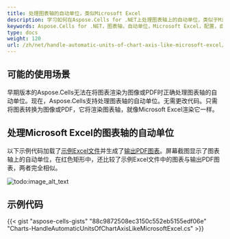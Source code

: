 ```yaml
---
title: 处理图表轴的自动单位，类似Microsoft Excel
description: 学习如何在Aspose.Cells for .NET上处理图表轴上的自动单位，类似于Microsoft Excel。我们的指南将向您展示如何配置和自定义图表轴上的自动单位，包括科学记数法的显示和调整比例。
keywords: Aspose.Cells for .NET，图表轴，自动单位，Microsoft Excel，配置，自定义，科学记数法，缩放。
type: docs
weight: 120
url: /zh/net/handle-automatic-units-of-chart-axis-like-microsoft-excel/
---
```


## **可能的使用场景**
早期版本的Aspose.Cells无法在将图表渲染为图像或PDF时正确处理图表轴的自动单位。现在，Aspose.Cells支持处理图表轴的自动单位。无需更改代码。只需将图表转换为图像或PDF，它将渲染图表轴，就像Microsoft Excel渲染它一样。
## **处理Microsoft Excel的图表轴的自动单位**
以下示例代码加载了[示例Excel文件](61767755.xlsx)并生成了[输出PDF图表](61767752.pdf)。屏幕截图显示了图表轴上的自动单位，在红色矩形中，还比较了示例Excel文件中的图表与输出PDF图表，两者完全相似。

![todo:image_alt_text](handle-automatic-units-of-chart-axis-like-microsoft-excel_1.png)
## **示例代码**
{{< gist "aspose-cells-gists" "88c9872508ec3150c552eb5155edf06e" "Charts-HandleAutomaticUnitsOfChartAxisLikeMicrosoftExcel.cs" >}}
